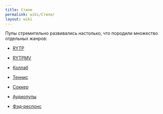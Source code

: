 ```yaml
---
title: Стили
permalink: wiki/Стили/
layout: wiki
---
```


Пупы стремительно развивались настолько, что породили множество
отдельных жанров:

-   [RYTP](/wiki/RYTP "wikilink")

<!-- -->

-   [RYTPMV](/wiki/RYTPMV "wikilink")

<!-- -->

-   [Коллаб](Коллаб "wikilink")

<!-- -->

-   [Теннис](Теннис "wikilink")

<!-- -->

-   [Соккер](Соккер "wikilink")

<!-- -->

-   [Аудиопупы](Аудиопупы "wikilink")

<!-- -->

-   [Фэд-респонс](Фэд-респонс "wikilink")

